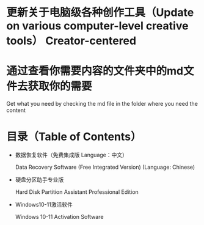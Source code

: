 # 更新关于电脑级各种创作工具（Update on various computer-level creative tools）  Creator-centered

# 通过查看你需要内容的文件夹中的md文件去获取你的需要
Get what you need by checking the md file in the folder where you need the content

# 目录（Table of Contents）
* 数据恢复软件（免费集成版 Language：中文）
  
  Data Recovery Software (Free Integrated Version) (Language: Chinese)
* 硬盘分区助手专业版
  
  Hard Disk Partition Assistant Professional Edition
* Windows10-11激活软件
  
  Windows 10-11 Activation Software
